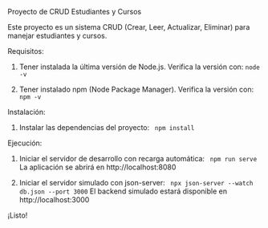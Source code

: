Proyecto de CRUD Estudiantes y Cursos

Este proyecto es un sistema CRUD (Crear, Leer, Actualizar, Eliminar) para manejar estudiantes y cursos.

Requisitos:
1. Tener instalada la última versión de Node.js.
   Verifica la versión con:
   ``` node -v ```

2. Tener instalado npm (Node Package Manager).
   Verifica la versión con:
   ``` npm -v ```

Instalación:
1. Instalar las dependencias del proyecto:
    ```  npm install ```

Ejecución:
1. Iniciar el servidor de desarrollo con recarga automática:
     ```  npm run serve  ```
   La aplicación se abrirá en http://localhost:8080

2. Iniciar el servidor simulado con json-server:
   ```  npx json-server --watch db.json --port 3000 ```
   El backend simulado estará disponible en http://localhost:3000

¡Listo! 
